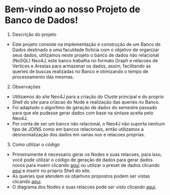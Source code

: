 # Bem-vindo ao nosso Projeto de Banco de Dados!

1. Descrição do projeto
* Este projeto consiste na implementação e construção de um Banco de Dados destinado a uma faculdade ficticia com o objetivo de organizar seus dados, utilizamos neste projeto o banco de dados não relacional (NoSQL) Neo4J, este banco trabalha no formato Graph e relacoes de Vertices e Arestas para armazenar os dados, assim, facilitando as queries de buscas realizadas no Banco e otimizando o tempo de processamento das mesmas.

2. Observações
* Utilizamos do site Neo4J para a criação do Cluste principal e do proprio Shell do site para criacao do Node e realização das queries no Banco.
* Foi adaptado o algoritmo de geração de dados do semestre passado para que ele pudesse gerar dados com base na sintaxe aceita pelo Neo4J.
*  Por conta de ser um banco não relacional, o Neo4J não suporta nenhum tipo de JOINS como em bancos relacionais, então utilizamos a desnormalização dos dados em varias nos e relacoes proprias.

3. Como utilizar o código
* Primeiramente é necessario gerar os Nodes e suas relacoes, para isso, você pode utilizar o código de geração de dados para gerar dados novos para inserir clicando [aqui](bancoNeo4j/gerteste5.py) ou utilizar o preset de dados clicando [aqui](bancoNeo4j/dados_neo4j.cql) e inserir no proprio Shell do site.
* As queries que atendem os objetivos propostos podem ser vistas clicando [aqui](bancoNeo4j/queriesneo4j.txt).
* O diagrama dos Nodes e suas relacoes pode ser visto clicando [aqui](bancoNeo4j/neo4j.png).
